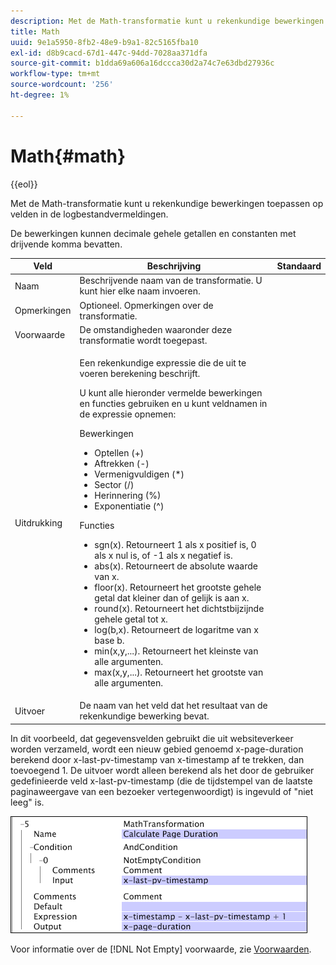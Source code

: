 ```yaml
---
description: Met de Math-transformatie kunt u rekenkundige bewerkingen toepassen op velden in de logbestandvermeldingen.
title: Math
uuid: 9e1a5950-8fb2-48e9-b9a1-82c5165fba10
exl-id: d8b9cacd-67d1-447c-94dd-7028aa371dfa
source-git-commit: b1dda69a606a16dccca30d2a74c7e63dbd27936c
workflow-type: tm+mt
source-wordcount: '256'
ht-degree: 1%

---
```


# Math{#math}

{{eol}}

Met de Math-transformatie kunt u rekenkundige bewerkingen toepassen op velden in de logbestandvermeldingen.

De bewerkingen kunnen decimale gehele getallen en constanten met drijvende komma bevatten.

<table id="table_FDF3DDF1960E43E391A67C9DC2A0E302"> 
 <thead> 
  <tr> 
   <th colname="col1" class="entry"> Veld </th> 
   <th colname="col2" class="entry"> Beschrijving </th> 
   <th colname="col3" class="entry"> Standaard </th> 
  </tr> 
 </thead>
 <tbody> 
  <tr> 
   <td colname="col1"> Naam </td> 
   <td colname="col2"> Beschrijvende naam van de transformatie. U kunt hier elke naam invoeren. </td> 
   <td colname="col3"></td> 
  </tr> 
  <tr> 
   <td colname="col1"> Opmerkingen </td> 
   <td colname="col2"> Optioneel. Opmerkingen over de transformatie. </td> 
   <td colname="col3"></td> 
  </tr> 
  <tr> 
   <td colname="col1"> Voorwaarde </td> 
   <td colname="col2"> De omstandigheden waaronder deze transformatie wordt toegepast. </td> 
   <td colname="col3"></td> 
  </tr> 
  <tr> 
   <td colname="col1"> Uitdrukking </td> 
   <td colname="col2"> <p>Een rekenkundige expressie die de uit te voeren berekening beschrijft. </p> <p> U kunt alle hieronder vermelde bewerkingen en functies gebruiken en u kunt veldnamen in de expressie opnemen: </p> <p> Bewerkingen 
     <ul id="ul_DB5915FADA0A41A3B11F1F48615F40A9">
      <li id="li_CA9EA97243F04760A81313C17EE057B3"> Optellen (+) </li>
      <li id="li_908A272EBA2340098C20F22AA8D9ED26"> Aftrekken (-) </li>
      <li id="li_C62257FF3AAB436D9148BBEA441621D7"> Vermenigvuldigen (*) </li>
      <li id="li_B5A9EAB3E49D4CB9A297172199F23542"> Sector (/) </li>
      <li id="li_D2D2B51DB2C8412A9B6F9D5F3CC03F8A"> Herinnering (%) </li>
      <li id="li_07E7E368FFD2437A852B785E159848E5"> Exponentiatie (^) </li>
     </ul></p> <p>Functies 
     <ul id="ul_E335AE8D684340AA998C4A2633FFDEE1">
      <li id="li_E036FF0B5DF244DDBFEDA9BFEDC62251"> sgn(x). Retourneert 1 als x positief is, 0 als x nul is, of -1 als x negatief is. </li>
      <li id="li_90CD8899DDC14778A95930C2768C82BC"> abs(x). Retourneert de absolute waarde van x. </li>
      <li id="li_F4AF23F343F74BD88B7166B1C2BB065E"> floor(x). Retourneert het grootste gehele getal dat kleiner dan of gelijk is aan x. </li>
      <li id="li_A31379A3659240C3A629BFAF19A6DDF1"> round(x). Retourneert het dichtstbijzijnde gehele getal tot x. </li>
      <li id="li_9C0A0F3A4A304026B543F2A64B98B922"> log(b,x). Retourneert de logaritme van x base b. </li>
      <li id="li_124D62C2CA5A42CBBCC5DB18FAA8920E"> min(x,y,...). Retourneert het kleinste van alle argumenten. </li>
      <li id="li_3B7B9FC1C0BF4E7688F9F49130B97B7F"> max(x,y,...). Retourneert het grootste van alle argumenten. </li>
     </ul></p> </td> 
   <td colname="col3"></td> 
  </tr> 
  <tr> 
   <td colname="col1"> Uitvoer </td> 
   <td colname="col2"> De naam van het veld dat het resultaat van de rekenkundige bewerking bevat. </td> 
   <td colname="col3"></td> 
  </tr> 
 </tbody> 
</table>

In dit voorbeeld, dat gegevensvelden gebruikt die uit websiteverkeer worden verzameld, wordt een nieuw gebied genoemd x-page-duration berekend door x-last-pv-timestamp van x-timestamp af te trekken, dan toevoegend 1. De uitvoer wordt alleen berekend als het door de gebruiker gedefinieerde veld x-last-pv-timestamp (die de tijdstempel van de laatste paginaweergave van een bezoeker vertegenwoordigt) is ingevuld of &quot;niet leeg&quot; is.

![](assets/cfg_TransformationType_Math.png)

Voor informatie over de [!DNL Not Empty] voorwaarde, zie [Voorwaarden](../../../../../home/c-dataset-const-proc/c-conditions/c-abt-cond.md).
